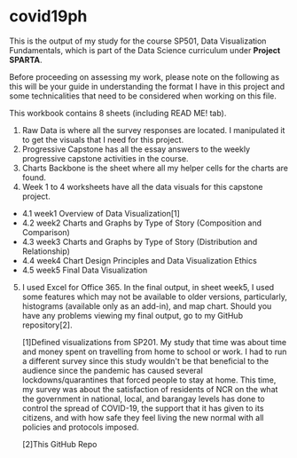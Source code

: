 # covid19ph
This is the output of my study for the course SP501, Data Visualization Fundamentals, which is part of the Data Science curriculum under **Project SPARTA**.

Before proceeding on assessing my work, please note on the following as this will be your guide in understanding the format I have in this project and some technicalities that need to be considered when working on this file.

This workbook contains 8 sheets (including READ ME! tab).
1. Raw Data is where all the survey responses are located. I manipulated it to get the visuals that I need for this project.
2. Progressive Capstone has all the essay answers to the weekly progressive capstone activities in the course.
3. Charts Backbone is the sheet where all my helper cells for the charts are found.
4. Week 1 to 4 worksheets have all the data visuals for this capstone project.
  * 4.1 week1	Overview of Data Visualization[1]
  * 4.2 week2	Charts and Graphs by Type of Story (Composition and Comparison)
  * 4.3 week3	Charts and Graphs by Type of Story (Distribution and Relationship)
  * 4.4 week4	Chart Design Principles and Data Visualization Ethics
  * 4.5 week5	Final Data Visualization
5. I used Excel for Office 365. In the final output, in sheet week5, I used some features which may not be available to older
    versions, particularly, histograms (available only as an add-in), and map chart. Should you have any problems viewing my
    final output, go to my GitHub repository[2].

    [1]Defined visualizations from SP201. My study that time was about time and money spent on travelling from home to school or work. 
    I had to run a different survey since this study wouldn't be that beneficial to the audience since the pandemic has caused several
    lockdowns/quarantines that forced people to stay at home. This time, my survey was about the satisfaction of residents of NCR on the
    what the government in national, local, and barangay levels has done to control the spread of COVID-19, the support that it has given to
    its citizens, and with how safe they feel living the new normal with all policies and protocols imposed.
    
    [2]This GitHub Repo
